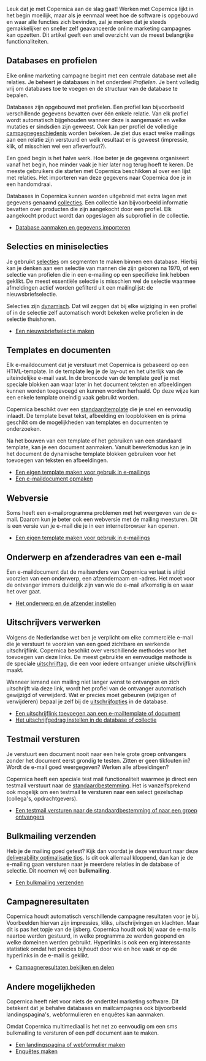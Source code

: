 Leuk dat je met Copernica aan de slag gaat! Werken met Copernica lijkt
in het begin moeilijk, maar als je eenmaal weet hoe de software is
opgebouwd en waar alle functies zich bevinden, zal je merken dat je
steeds gemakkelijker en sneller zelf geavanceerde online marketing
campagnes kan opzetten. Dit artikel geeft een snel overzicht van de
meest belangrijke functionaliteiten.

Databases en profielen
----------------------

Elke online marketing campagne begint met een centrale database met alle
relaties. Je beheert je databases in het onderdeel *Profielen*. Je bent
volledig vrij om databases toe te voegen en de structuur van de database
te bepalen.

Databases zijn opgebouwd met profielen. Een profiel kan bijvoorbeeld
verschillende gegevens bevatten over één enkele relatie. Van elk profiel
wordt automatisch bijgehouden wanneer deze is aangemaakt en welke
mutaties er sindsdien zijn geweest. Ook kan per profiel de volledige
[campagnegeschiedenis](./view-profile-history-and-campaigns.md)
worden bekeken. Je ziet dus exact welke mailings aan een relatie zijn
verstuurd en welk resultaat er is geweest (impressie, klik, of misschien
wel een afleverfout?).

Een goed begin is het halve werk. Hoe beter je de gegevens organiseert
vanaf het begin, hoe minder vaak je hier later nog terug hoeft te keren.
De meeste gebruikers die starten met Copernica beschikken al over een
lijst met relaties. Het importeren van deze gegevens naar Copernica doe
je in een handomdraai.

Databases in Copernica kunnen worden uitgebreid met extra lagen met
gegevens genaamd
[collecties](./werken-met-databasecollecties.md).
Een collectie kan bijvoorbeeld informatie bevatten over producten die
zijn aangekocht door een profiel. Elk aangekocht product wordt dan
opgeslagen als subprofiel in de collectie.

-   [Database aanmaken en gegevens
    importeren](./databases-maken-en-gegevens-importeren.md)

Selecties en miniselecties
--------------------------

Je gebruikt
[selecties](./selecties-en-miniselecties.md)
om segmenten te maken binnen een database. Hierbij kan je denken aan een
selectie van mannen die zijn geboren na 1970, of een selectie van
profielen die in een e-mailing op een specifieke link hebben geklikt. De
meest essentiële selectie is misschien wel de selectie waarmee
afmeldingen actief worden gefilterd uit een mailinglijst: de
nieuwsbriefselectie.

Selecties zijn
[dynamisch](./hoe-en-wanneer-worden-selecties-opgebouwd.md).
Dat wil zeggen dat bij elke wijziging in een profiel of in de selectie
zelf automatisch wordt bekeken welke profielen in de selectie
thuishoren.

-   [Een nieuwsbriefselectie
    maken](./nieuwsbrief-selectie-maken.md)

Templates en documenten
-----------------------

Elk e-maildocument dat je verstuurt met Copernica is gebaseerd op een
HTML-template. In de template leg je de lay-out en het uiterlijk van de
uiteindelijke e-mail vast. In de broncode van de template geef je met
speciale blokken aan waar later in het document teksten en afbeeldingen
kunnen worden toegevoegd en kunnen worden herhaald. Op deze wijze kan
een enkele template oneindig vaak gebruikt worden.

Copernica beschikt over een
[standaardtemplate](./werken-met-de-standaard-template-van-copernica.md)
die je snel en eenvoudig inlaadt. De template bevat tekst, afbeelding en
loopblokken en is prima geschikt om de mogelijkheden van templates en
documenten te onderzoeken.

Na het bouwen van een template of het gebruiken van een standaard
template, kan je een document aanmaken. Vanuit bewerkmodus kan je in het
document de dynamische template blokken gebruiken voor het toevoegen van
teksten en afbeeldingen.

-   [Een eigen template maken voor gebruik in
    e-mailings](./een-eigen-template-maken-voor-gebruik-in-e-mailings.md)
-   [Een e-maildocument
    opmaken](./opmaken-van-een-e-maildocument.md)

Webversie
---------

Soms heeft een e-mailprogramma problemen met het weergeven van de
e-mail. Daarom kun je beter ook een webversie met de mailing meesturen.
Dit is een versie van je e-mail die je in een internetbrowser kan
openen.

-   [Een eigen template maken voor gebruik in
    e-mailings](./een-eigen-template-maken-voor-gebruik-in-e-mailings.md)

Onderwerp en afzenderadres van een e-mail
-----------------------------------------

Een e-maildocument dat de mailsenders van Copernica verlaat is altijd
voorzien van een onderwerp, een afzendernaam en -adres. Het moet voor de
ontvanger immers duidelijk zijn van wie de e-mail afkomstig is en waar
het over gaat.

-   [Het onderwerp en de afzender
    instellen](./het-onderwerp-en-afzenderadres-instellen.md)

Uitschrijvers verwerken
-----------------------

Volgens de Nederlandse wet ben je verplicht om elke commerciële e-mail
die je verstuurt te voorzien van een goed zichtbare en werkende
uitschrijflink. Copernica beschikt over verschillende methodes voor het
toevoegen van deze links. De meest gebruikte en eenvoudige methode is de
speciale
[uitschrijftag](./de-uitschrijflink-unsubscribe-tag.md),
die een voor iedere ontvanger unieke uitschrijflink maakt.

Wanneer iemand een mailing niet langer wenst te ontvangen en zich
uitschrijft via deze link, wordt het profiel van de ontvanger
automatisch gewijzigd of verwijderd. Wat er precies moet gebeuren
(wijzigen of verwijderen) bepaal je zelf bij de
[uitschrijfopties](./uitschrijfgedrag-instellen-op-database-of-collectie.md)
in de database.

-   [Een uitschrijflink toevoegen aan een e-mailtemplate of
    document](./de-uitschrijflink-unsubscribe-tag.md)
-   [Het uitschrijfgedrag instellen in de database of
    collectie](./uitschrijfgedrag-instellen-op-database-of-collectie.md)

Testmail versturen
------------------

Je verstuurt een document nooit naar een hele grote groep ontvangers
zonder het document eerst grondig te testen. Zitten er geen tikfouten
in? Wordt de e-mail goed weergegeven? Werken alle afbeeldingen?

Copernica heeft een speciale test mail functionaliteit waarmee je direct
een testmail verstuurt naar de
[standaardbestemming](./standaardbestemming-instellen-of-wijzigen.md).
Het is vanzelfsprekend ook mogelijk om een testmail te versturen naar
een select gezelschap (collega's, opdrachtgevers).

-   [Een testmail versturen naar de standaardbestemming of naar een
    groep
    ontvangers](./een-test-e-mail-versturen.md)

Bulkmailing verzenden
---------------------

Heb je de mailing goed getest? Kijk dan voordat je deze verstuurt naar
deze [deliverability optimalisatie
tips](./deliverability-optimaliseren.md).
Is dit ook allemaal kloppend, dan kan je de e-mailing gaan versturen
naar je meerdere relaties in de database of selectie. Dit noemen wij een
**bulkmailing**.

-   [Een bulkmailing
    verzenden](./bulkmailing-verzenden.md)

Campagneresultaten
------------------

Copernica houdt automatisch verschillende campagne resultaten voor je
bij. Voorbeelden hiervan zijn impressies, kliks, uitschrijvingen en
klachten. Maar dit is pas het topje van de ijsberg. Copernica houdt ook
bij waar de e-mails naartoe werden gestuurd, in welke programma ze
werden geopend en welke domeinen werden gebruikt. Hyperlinks is ook een
erg interessante statistiek omdat het precies bijhoudt door wie en hoe
vaak er op de hyperlinks in de e-mail is geklikt.

-   [Campagneresultaten bekijken en
    delen](./campagneresultaten-bekijken-en-delen.md)

Andere mogelijkheden
--------------------

Copernica heeft niet voor niets de ondertitel marketing software. Dit
betekent dat je behalve databases en mailcampagnes ook bijvoorbeeld
landingspagina's, webformulieren en enquêtes kan aanmaken.

Omdat Copernica multimediaal is het net zo eenvoudig om een sms
bulkmailing te versturen of een pdf document aan te maken.

-   [Een landingspagina of webformulier
    maken](./websites.md)
-   [Enquêtes
    maken](./enquetes-maken.md)

